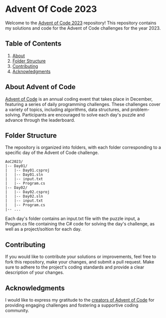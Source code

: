 # Advent Of Code 2023
Welcome to the [Advent of Code 2023](https://adventofcode.com/2023) repository! This repository contains my solutions and code for the Advent of Code challenges for the year 2023.

## Table of Contents
1. [About](#about)
1. [Folder Structure](#folder-structure)
1. [Contributing](#contributing)
1. [Acknowledgments](#acknowledgments)

## About Advent of Code
[Advent of Code](https://adventofcode.com) is an annual coding event that takes place in December, featuring a series of daily programming challenges. These challenges cover a variety of topics, including algorithms, data structures, and problem-solving. Participants are encouraged to solve each day's puzzle and advance through the leaderboard.

## Folder Structure
The repository is organized into folders, with each folder corresponding to a specific day of the Advent of Code challenge.

	AoC2023/
	|-- Day01/
	|   |-- Day01.csproj
	|   |-- Day01.sln
	|   |-- input.txt
	|   |-- Program.cs
	|-- Day02/
	|   |-- Day02.csproj
	|   |-- Day02.sln
	|   |-- input.txt
	|   |-- Program.cs
	|-- ...
Each day's folder contains an input.txt file with the puzzle input, a Progam.cs file containing the C# code for solving the day's challenge, as well as a project/soltion for each day.

## Contributing
If you would like to contribute your solutions or improvements, feel free to fork this repository, make your changes, and submit a pull request. Make sure to adhere to the project's coding standards and provide a clear description of your changes.

## Acknowledgments
I would like to express my gratitude to the [creators of Advent of Code](https://adventofcode.com/about) for providing engaging challenges and fostering a supportive coding community.